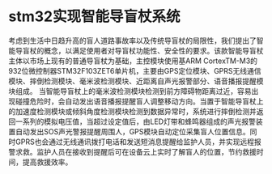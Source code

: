# stm32实现智能导盲杖系统
  考虑到生活中日趋升高的盲人道路事故率以及传统导盲杖的局限性，我们提出了智能导盲杖的概念，以满足使用者对导盲杖功能性、安全性的要求。该款智能导盲杖主体以市场上现有的普通导盲杖为基础，主控模块使用基ARM CortexTM-M3的932位微控制器STM32F103ZET6单片机，主要由GPS定位模块、GPRS无线通信模块、摔倒检测模块、毫米波检测模块、近距离自声光报警部分、语音播报提醒模块组成。
当智能导盲杖上的毫米波检测模块检测到前方障碍物距离过近，容易出现碰撞危险时，会自动发出语音播报提醒盲人调整移动方向。当置于智能导盲杖上的加速度检测模块或倾斜角度检测模块检测到数据异常时，系统进行摔倒检测并返回一系列的模拟电压值，当超过设定值后，由LED灯带和蜂鸣器组成的声光报警装置自动发出SOS声光警报提醒周围人，GPS模块自动定位采集盲人位置信息。同时GPRS也会通过无线通讯拨打电话和发送短消息提醒给监护人员，并实现远程报警求救。监护人员在接收到提醒后可在设备云上实时了解盲人的位置，节约救援时间，提高救援效率。
